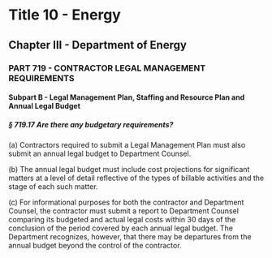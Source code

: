 
# Title 10 - Energy
## Chapter III - Department of Energy
### PART 719 - CONTRACTOR LEGAL MANAGEMENT REQUIREMENTS
#### Subpart B - Legal Management Plan, Staffing and Resource Plan and Annual Legal Budget
##### § 719.17 Are there any budgetary requirements?

(a) Contractors required to submit a Legal Management Plan must also submit an annual legal budget to Department Counsel.

(b) The annual legal budget must include cost projections for significant matters at a level of detail reflective of the types of billable activities and the stage of each such matter.

(c) For informational purposes for both the contractor and Department Counsel, the contractor must submit a report to Department Counsel comparing its budgeted and actual legal costs within 30 days of the conclusion of the period covered by each annual legal budget. The Department recognizes, however, that there may be departures from the annual budget beyond the control of the contractor.
